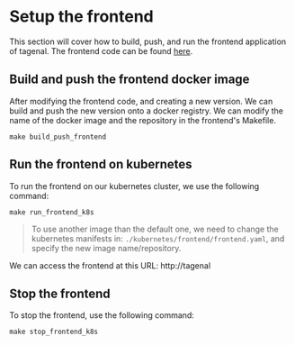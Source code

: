 # Setup the frontend

This section will cover how to build, push, and run the frontend application of tagenal. The frontend code can be found [here](./api/users/README.md).

## Build and push the frontend docker image

After modifying the frontend code, and creating a new version. We can build and push the new version onto a docker registry. We can modify the name of the docker image and the repository in the frontend's Makefile.

```
make build_push_frontend
```

## Run the frontend on kubernetes

To run the frontend on our kubernetes cluster, we use the following command:

```
make run_frontend_k8s
```

> To use another image than the default one, we need to change the kubernetes manifests in: `./kubernetes/frontend/frontend.yaml`, and specify the new image name/repository.

We can access the frontend at this URL: http://tagenal


## Stop the frontend

To stop the frontend, use the following command:

```
make stop_frontend_k8s
```